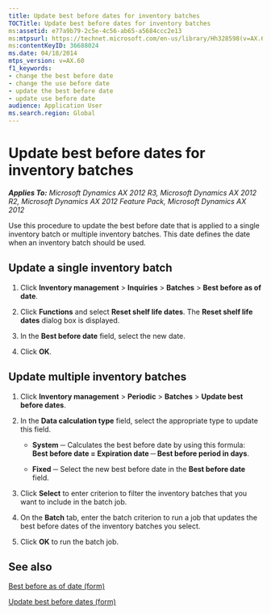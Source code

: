 ```yaml
---
title: Update best before dates for inventory batches
TOCTitle: Update best before dates for inventory batches
ms:assetid: e77a9b79-2c5e-4c56-ab65-a5684ccc2e13
ms:mtpsurl: https://technet.microsoft.com/en-us/library/Hh328598(v=AX.60)
ms:contentKeyID: 36688024
ms.date: 04/18/2014
mtps_version: v=AX.60
f1_keywords:
- change the best before date
- change the use before date
- update the best before date
- update use before date
audience: Application User
ms.search.region: Global
---
```


# Update best before dates for inventory batches 


_**Applies To:** Microsoft Dynamics AX 2012 R3, Microsoft Dynamics AX 2012 R2, Microsoft Dynamics AX 2012 Feature Pack, Microsoft Dynamics AX 2012_

Use this procedure to update the best before date that is applied to a single inventory batch or multiple inventory batches. This date defines the date when an inventory batch should be used.

## Update a single inventory batch

1.  Click **Inventory management** \> **Inquiries** \> **Batches** \> **Best before as of date**.

2.  Click **Functions** and select **Reset shelf life dates**. The **Reset shelf life dates** dialog box is displayed.

3.  In the **Best before date** field, select the new date.

4.  Click **OK**.

## Update multiple inventory batches

1.  Click **Inventory management** \> **Periodic** \> **Batches** \> **Update best before dates**.

2.  In the **Data calculation type** field, select the appropriate type to update this field.
    
      - **System** ─ Calculates the best before date by using this formula: **Best before date = Expiration date ─ Best before period in days**.
    
      - **Fixed** ─ Select the new best before date in the **Best before date** field.

3.  Click **Select** to enter criterion to filter the inventory batches that you want to include in the batch job.

4.  On the **Batch** tab, enter the batch criterion to run a job that updates the best before dates of the inventory batches you select.

5.  Click **OK** to run the batch job.

## See also

[Best before as of date (form)](https://technet.microsoft.com/en-us/library/hh227546\(v=ax.60\))

[Update best before dates (form)](https://technet.microsoft.com/en-us/library/hh209458\(v=ax.60\))

  


